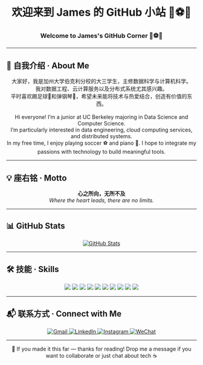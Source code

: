 <h1 align="center">欢迎来到 James 的 GitHub 小站 🍻⚽️🎹</h1>
<h3 align="center">Welcome to James's GitHub Corner 🍻⚽️🎹</h3>

---

## 👋 自我介绍 · About Me

<p align="center">
  大家好，我是加州大学伯克利分校的大三学生，主修数据科学与计算机科学。<br>
  我对数据工程、云计算服务以及分布式系统尤其感兴趣。<br>
  平时喜欢踢足球🎯和弹钢琴🎹，希望未来能将技术与热爱结合，创造有价值的东西。<br><br>
  Hi everyone! I’m a junior at UC Berkeley majoring in Data Science and Computer Science.<br>
  I’m particularly interested in data engineering, cloud computing services, and distributed systems.<br>
  In my free time, I enjoy playing soccer ⚽️ and piano 🎹. I hope to integrate my passions with technology to build meaningful tools.
</p>

---

## 💡 座右铭 · Motto

<p align="center">
  <b>心之所向，无所不及</b><br>
  <i>Where the heart leads, there are no limits.</i>
</p>

---

## 📊 GitHub Stats

<p align="center">
  <a href="https://github.com/Yaowwwwww">
    <img src="https://gh-readme-profile.vercel.app/api?username=Yaowwwwww&theme=tokyonight&hide=forks,issues&show=reviews&border_width=0&border_radius=12.8&title_color=55f5ff&text_color=55f5ff&icon_color=f29edc&border_color=d7d7d7&stroke_color=797979&username_color=f29edc" alt="GitHub Stats"/>
  </a>
</p>

---

## 🛠️ 技能 · Skills

<p align="center">
  <img src="https://img.shields.io/badge/Python-3776AB?style=for-the-badge&logo=python&logoColor=white"/>
  <img src="https://img.shields.io/badge/Java-007396?style=for-the-badge&logo=java&logoColor=white"/>
  <img src="https://img.shields.io/badge/React_Native-20232A?style=for-the-badge&logo=react&logoColor=61DAFB"/>
  <img src="https://img.shields.io/badge/HTML5-E34F26?style=for-the-badge&logo=html5&logoColor=white"/>
  <img src="https://img.shields.io/badge/CSS3-1572B6?style=for-the-badge&logo=css3&logoColor=white"/>
  <img src="https://img.shields.io/badge/JavaScript-F7DF1E?style=for-the-badge&logo=javascript&logoColor=black"/>
  <img src="https://img.shields.io/badge/TypeScript-3178C6?style=for-the-badge&logo=typescript&logoColor=white"/>
  <img src="https://img.shields.io/badge/Swift-FA7343?style=for-the-badge&logo=swift&logoColor=white"/>
  <img src="https://img.shields.io/badge/JSON-000000?style=for-the-badge&logo=json&logoColor=white"/>
  <img src="https://img.shields.io/badge/LaTeX-008080?style=for-the-badge&logo=latex&logoColor=white"/>
</p>

---

## 📬 联系方式 · Connect with Me

<p align="center">
  <a href="mailto:YOUR_EMAIL@gmail.com" target="_blank">
    <img src="https://img.shields.io/badge/Gmail-EA4335?style=for-the-badge&logo=gmail&logoColor=white" alt="Gmail"/>
  </a>
  <a href="https://www.linkedin.com/in/YOUR_LINKEDIN_USERNAME/" target="_blank">
    <img src="https://img.shields.io/badge/LinkedIn-0A66C2?style=for-the-badge&logo=linkedin&logoColor=white" alt="LinkedIn"/>
  </a>
  <a href="https://www.instagram.com/YOUR_INSTAGRAM_USERNAME/" target="_blank">
    <img src="https://img.shields.io/badge/Instagram-E4405F?style=for-the-badge&logo=instagram&logoColor=white" alt="Instagram"/>
  </a>
  <a href="https://wechat.com/YOUR_WECHAT_USERNAME" target="_blank">
    <img src="https://img.shields.io/badge/WeChat-07C160?style=for-the-badge&logo=wechat&logoColor=white" alt="WeChat"/>
  </a>
</p>

---

<p align="center">
  💬 If you made it this far — thanks for reading! Drop me a message if you want to collaborate or just chat about tech ☕️
</p>
